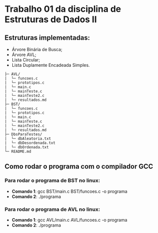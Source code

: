 # **Trabalho 01 da disciplina de Estruturas de Dados II**
## Estruturas implementadas:
- Árvore Binária de Busca;
- Árvore AVL;
- Lista Circular;
- Lista Duplamente Encadeada Simples.

```
├─ AVL/
|  └─ funcoes.c
|  └─ prototipos.c
|  └─ main.c
|  └─ mainTeste.c
|  └─ mainTeste2.c
|  └─ resultados.md
├─ BST/
|  └─ funcoes.c
|  └─ prototipos.c
|  └─ main.c
|  └─ mainTeste.c
|  └─ mainTeste2.c
|  └─ resultados.md
├─ DbsParaTestes/
|  └─ dbAleatoria.txt
|  └─ dbDesordenada.txt
|  └─ dbOrdenada.txt
└─ README.md
```

## **Como rodar o programa com o compilador GCC**
### Para rodar o programa de BST no linux:
- **Comando 1**: gcc BST/main.c BST/funcoes.c -o programa
- **Comando 2**: ./programa

### Para rodar o programa de AVL no linux:
- **Comando 1**: gcc AVL/main.c AVL/funcoes.c -o programa
- **Comando 2**: ./programa
